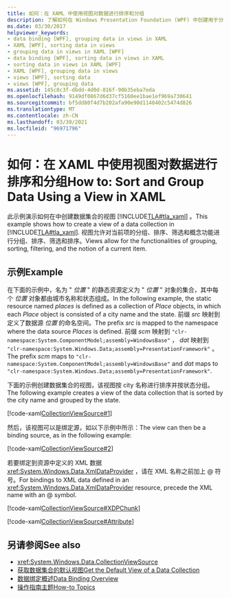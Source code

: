 ```yaml
---
title: 如何：在 XAML 中使用视图对数据进行排序和分组
description: 了解如何在 Windows Presentation Foundation (WPF) 中创建用于分组、排序和筛选的数据集合视图。
ms.date: 03/30/2017
helpviewer_keywords:
- data binding [WPF], grouping data in views in XAML
- XAML [WPF], sorting data in views
- grouping data in views in XAML [WPF]
- data binding [WPF], sorting data in views in XAML
- sorting data in views in XAML [WPF]
- XAML [WPF], grouping data in views
- views [WPF], sorting data
- views [WPF], grouping data
ms.assetid: 145c8c3f-dbdd-4d0d-816f-90b35eba7eda
ms.openlocfilehash: 9149df0867d6d37cf5160ee1bae1ef969a730641
ms.sourcegitcommit: bf5dd80f4d7b202afa90e90d1148402c5474d826
ms.translationtype: MT
ms.contentlocale: zh-CN
ms.lasthandoff: 03/30/2021
ms.locfileid: "96971796"
---
```

# <a name="how-to-sort-and-group-data-using-a-view-in-xaml"></a><span data-ttu-id="a68a1-103">如何：在 XAML 中使用视图对数据进行排序和分组</span><span class="sxs-lookup"><span data-stu-id="a68a1-103">How to: Sort and Group Data Using a View in XAML</span></span>
<span data-ttu-id="a68a1-104">此示例演示如何在中创建数据集合的视图 [!INCLUDE[TLA#tla_xaml](../../../includes/tlasharptla-xaml-md.md)] 。</span><span class="sxs-lookup"><span data-stu-id="a68a1-104">This example shows how to create a view of a data collection in [!INCLUDE[TLA#tla_xaml](../../../includes/tlasharptla-xaml-md.md)].</span></span> <span data-ttu-id="a68a1-105">视图允许对当前项的分组、排序、筛选和概念功能进行分组、排序、筛选和排序。</span><span class="sxs-lookup"><span data-stu-id="a68a1-105">Views allow for the functionalities of grouping, sorting, filtering, and the notion of a current item.</span></span>  
  
## <a name="example"></a><span data-ttu-id="a68a1-106">示例</span><span class="sxs-lookup"><span data-stu-id="a68a1-106">Example</span></span>  
 <span data-ttu-id="a68a1-107">在下面的示例中，名为 " *位置* " 的静态资源定义为 " *位置* " 对象的集合，其中每个 *位置* 对象都由城市名称和状态组成。</span><span class="sxs-lookup"><span data-stu-id="a68a1-107">In the following example, the static resource named *places* is defined as a collection of *Place* objects, in which each *Place* object is consisted of a city name and the state.</span></span> <span data-ttu-id="a68a1-108">前缀 *src* 映射到定义了数据源 *位置* 的命名空间。</span><span class="sxs-lookup"><span data-stu-id="a68a1-108">The prefix *src* is mapped to the namespace where the data source *Places* is defined.</span></span> <span data-ttu-id="a68a1-109">前缀 *scm* 映射到 `"clr-namespace:System.ComponentModel;assembly=WindowsBase"` ， *dat* 映射到 `"clr-namespace:System.Windows.Data;assembly=PresentationFramework"` 。</span><span class="sxs-lookup"><span data-stu-id="a68a1-109">The prefix *scm* maps to `"clr-namespace:System.ComponentModel;assembly=WindowsBase"` and *dat* maps to `"clr-namespace:System.Windows.Data;assembly=PresentationFramework"`.</span></span>  
  
 <span data-ttu-id="a68a1-110">下面的示例创建数据集合的视图，该视图按 city 名称进行排序并按状态分组。</span><span class="sxs-lookup"><span data-stu-id="a68a1-110">The following example creates a view of the data collection that is sorted by the city name and grouped by the state.</span></span>  
  
 [!code-xaml[CollectionViewSource#1](~/samples/snippets/csharp/VS_Snippets_Wpf/CollectionViewSource/CS/window1.xaml#1)]  
  
 <span data-ttu-id="a68a1-111">然后，该视图可以是绑定源，如以下示例中所示：</span><span class="sxs-lookup"><span data-stu-id="a68a1-111">The view can then be a binding source, as in the following example:</span></span>  
  
 [!code-xaml[CollectionViewSource#2](~/samples/snippets/csharp/VS_Snippets_Wpf/CollectionViewSource/CS/window1.xaml#2)]  
  
 <span data-ttu-id="a68a1-112">若要绑定到资源中定义的 XML 数据 <xref:System.Windows.Data.XmlDataProvider> ，请在 XML 名称之前加上 @ 符号。</span><span class="sxs-lookup"><span data-stu-id="a68a1-112">For bindings to XML data defined in an <xref:System.Windows.Data.XmlDataProvider> resource, precede the XML name with an @ symbol.</span></span>  
  
 [!code-xaml[CollectionViewSource#XDPChunk](~/samples/snippets/csharp/VS_Snippets_Wpf/CollectionViewSource/CS/window1.xaml#xdpchunk)]  
  
 [!code-xaml[CollectionViewSource#Attribute](~/samples/snippets/csharp/VS_Snippets_Wpf/CollectionViewSource/CS/window1.xaml#attribute)]  
  
## <a name="see-also"></a><span data-ttu-id="a68a1-113">另请参阅</span><span class="sxs-lookup"><span data-stu-id="a68a1-113">See also</span></span>

- <xref:System.Windows.Data.CollectionViewSource>
- [<span data-ttu-id="a68a1-114">获取数据集合的默认视图</span><span class="sxs-lookup"><span data-stu-id="a68a1-114">Get the Default View of a Data Collection</span></span>](how-to-get-the-default-view-of-a-data-collection.md)
- [<span data-ttu-id="a68a1-115">数据绑定概述</span><span class="sxs-lookup"><span data-stu-id="a68a1-115">Data Binding Overview</span></span>](/dotnet/desktop-wpf/data/data-binding-overview)
- [<span data-ttu-id="a68a1-116">操作指南主题</span><span class="sxs-lookup"><span data-stu-id="a68a1-116">How-to Topics</span></span>](data-binding-how-to-topics.md)
